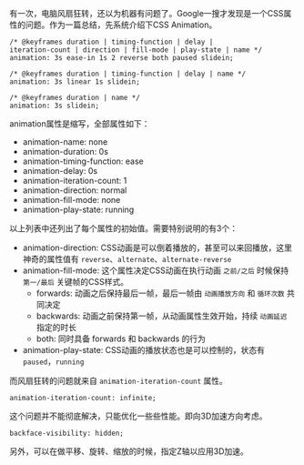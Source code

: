 有一次，电脑风扇狂转，还以为机器有问题了。Google一搜才发现是一个CSS属性的问题。作为一篇总结，先系统介绍下CSS Animation。

```
/* @keyframes duration | timing-function | delay | 
iteration-count | direction | fill-mode | play-state | name */
animation: 3s ease-in 1s 2 reverse both paused slidein;

/* @keyframes duration | timing-function | delay | name */
animation: 3s linear 1s slidein;

/* @keyframes duration | name */
animation: 3s slidein;
```

animation属性是缩写，全部属性如下：

* animation-name: none
* animation-duration: 0s
* animation-timing-function: ease
* animation-delay: 0s
* animation-iteration-count: 1
* animation-direction: normal
* animation-fill-mode: none
* animation-play-state: running

以上列表中还列出了每个属性的初始值。需要特别说明的有3个：

* animation-direction: CSS动画是可以倒着播放的，甚至可以来回播放，这里神奇的属性值有 `reverse`、`alternate`、`alternate-reverse`
* animation-fill-mode: 这个属性决定CSS动画在执行动画 `之前/之后` 时候保持 `第一/最后` 关键帧的CSS样式。
  * forwards: 动画之后保持最后一帧，最后一帧由 `动画播放方向` 和 `循环次数` 共同决定
  * backwards: 动画之前保持第一帧，从动画属性生效开始，持续 `动画延迟` 指定的时长
  * both: 同时具备 forwards 和 backwards 的行为
* animation-play-state: CSS动画的播放状态也是可以控制的，状态有 `paused`，`running`

而风扇狂转的问题就来自 `animation-iteration-count` 属性。

```
animation-iteration-count: infinite;
```

这个问题并不能彻底解决，只能优化一些些性能。即向3D加速方向考虑。

```
backface-visibility: hidden;
```

另外，可以在做平移、旋转、缩放的时候，指定Z轴以应用3D加速。